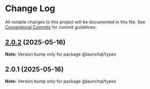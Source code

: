 # Change Log

All notable changes to this project will be documented in this file.
See [Conventional Commits](https://conventionalcommits.org) for commit guidelines.

## [2.0.2](https://github.com/launchql/launchql/compare/@launchql/types@2.0.1...@launchql/types@2.0.2) (2025-05-16)

**Note:** Version bump only for package @launchql/types





## 2.0.1 (2025-05-16)

**Note:** Version bump only for package @launchql/types
